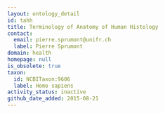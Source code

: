 ```yaml
---
layout: ontology_detail
id: tahh
title: Terminology of Anatomy of Human Histology
contact:
  email: pierre.sprumont@unifr.ch
  label: Pierre Sprumont
domain: health
homepage: null
is_obsolete: true
taxon:
  id: NCBITaxon:9606
  label: Homo sapiens
activity_status: inactive
github_date_added: 2015-08-21
---
```

